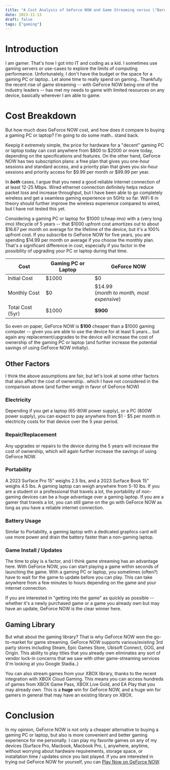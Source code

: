 ```yaml
---
title: "A Cost Analysis of GeForce NOW and Game Streaming versus \"Bare Metal\" Laptop or PC for Gaming"
date: 2023-11-13
draft: false
tags: ["gaming"]
---
```


# Introduction

I am gamer.  That's how I got into IT and coding as a kid.  I sometimes use gaming servers or use-cases to explore the limits of computing performance.  Unfortunately, I don't have the budget or the space for a gaming PC or laptop..  Let alone time to really spend on gaming.. Thankfully the recent rise of game streaming -- with GeForce NOW being one of the industry leaders -- has met my needs to game with limited resources on any device, basically wherever I am able to game.

# Cost Breakdown

But how much does GeForce NOW cost, and how does it compare to buying a gaming PC or laptop? I'm going to do some math.. stand back.

Keepig it extremely simple, the price for hardware for a "decent" gaming PC or laptop today can cost anywhere from $800 to $2000 or more today, depending on the specifications and features. On the other hand, GeForce NOW has two subscription plans: a free plan that gives you one-hour sessions and standard access, and a priority plan that gives you six-hour sessions and priority access for $9.99 per month or $99.99 per year.

In ***both*** cases, I argue that you need a good reliable internet connection of at least 12-25 Mbps. Wired ethernet connection definitely helps reduce packet loss and increase throughput, but I have been able to go completely wireless and get a seamless gaming experience on 5GHz so far.  WiFi 6 in theory should further improve the wireless experience compared to wired, but I have not tested this yet.

Considering a gaming PC or laptop for $1000 (cheap imo) with a (very long imo) lifecycle of 5 years -- that $1000 upfront cost amortizes out to about $16.67 per month on average for the lifetime of the device, but it's a 100% upfront cost. If you subscribe to GeForce NOW for five years, you are spending $14.99 per month on average if you choose the monthly plan. That's a significant difference in cost, especially if you factor in the possibility of upgrading your PC or laptop during that time.

| Cost | Gaming PC or Laptop | GeForce NOW |
| --- | --- | --- |
| Initial Cost | $1000 | $0 |
| Monthly Cost | $0 | $14.99 <br /> (*month to month, most expensive*) |
| Total Cost (5yr) | $1000 | **$900** |

So even on paper, GeForce NOW is **$100** cheaper than a $1000 gaming computer -- given you are able to use the device for  at least 5 years... but again any replacement/upgrades to the device will increase the cost of ownership of the gaming PC or laptop (and further increase the potential savings of using GeForce NOW initially).

## Other Factors

I think the above assumptions are fair, but let's look at some other factors that also affect the cost of ownership.. which I have not considered in the comparison above (and further weigh in favor of GeForce NOW)

### Electricity

Depending if you get a laptop (65-80W power supply), or a PC (800W power supply), you can expect to pay anywhere from $1 - $5 per month in electricity costs for that device over the 5 year period.

### Repair/Replacement

Any upgrades or repairs to the device during the 5 years will increase the cost of ownership, which will again further increase the savings of using GeForce NOW.

### Portability

A 2023 Surface Pro 15" weighs 2.5 lbs, and a 2023 Surface Book 15" weighs 4.5 lbs.  A gaming laptop can weigh anywhere from 5-10 lbs.  If you are a student or a professional that travels a lot, the portability of non-gaming devices can be a huge advantage over a gaming laptop.  If you are a gamer that travels a lot, you can still game on the go with GeForce NOW as long as you have a reliable internet connection.

### Battery Usage

Similar to Portability, a gaming laptop with a dedicated graphics card will use more power and drain the battery faster than a non-gaming laptop.

### Game Install / Updates

The time to play is a factor, and I think game streaming has an advantage here.  With GeForce NOW, you can start playing a game within seconds of launching the game.  With a gaming PC or laptop, you sometimes (often?) have to wait for the game to update before you can play.  This can take anywhere from a few minutes to hours depending on the game and your internet connection.

If you are interested in "getting into the game" as quickly as possible -- whether it's a newly purchased game or a game you already own but may have an update, GeForce NOW is the clear winner here.

## Gaming Library

But what about the gaming library?  That is why GeForce NOW won the go-to-market for game streaming. GeForce NOW supports various/existing 3rd party stores including Steam, Epic Games Store, Ubisoft Connect, GOG, and Origin.  This ability to play titles that you already own eliminates any sort of vendor lock-in concerns that we saw with other game-streaming services (I'm looking at you Google Stadia..)

You can also stream games from your XBOX library, thanks to the recent integration with XBOX Cloud Gaming. This means you can access hundreds of games from XBOX Game Pass, XBOX Live Gold, and EA Play that you may already own. This is a **huge** win for GeForce NOW, and a huge win for gamers in general that may have an existing library on XBOX.

# Conclusion

In my opinion, GeForce NOW is not only a cheaper alternative to buying a gaming PC or laptop, but also is more convenient and better gaming experience for me personally. I can play my favorite games on any of my devices (Surface Pro, Macbook, Macbook Pro, ), anywhere, anytime, without worrying about hardware requirements, storage space, or installation time / updates since you last played.  If you are interested in trying out GeForce NOW for yourself, you can [Play Now on GeForce NOW](https://play.geforcenow.com/).
